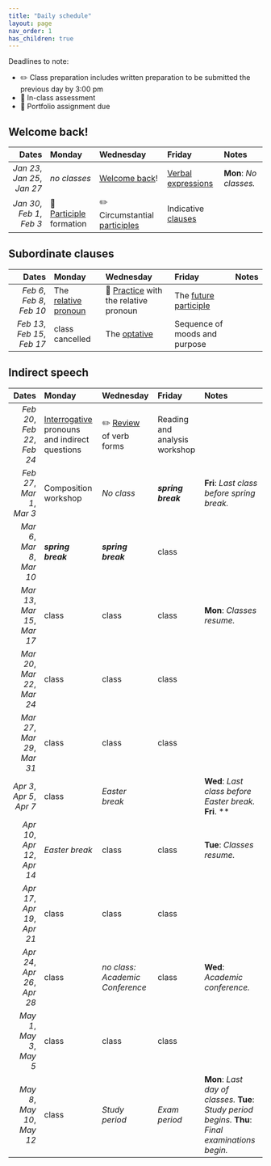 ```yaml
---
title: "Daily schedule"
layout: page
nav_order: 1
has_children: true
---
```



Deadlines to note:


- ✏️ Class preparation includes written preparation to be submitted the previous day by 3:00 pm
- 🔬 In-class assessment
- 📜  Portfolio assignment due





## Welcome back!

| Dates | Monday | Wednesday | Friday | Notes |
| ---: | :--- | :--- | :--- | :--- |
| *Jan 23*, *Jan 25*, *Jan 27* | *no classes* | [Welcome back](../assignments/welcome/)! | [Verbal expressions](../assignments/verbalexpressions/) | **Mon**: *No classes.* |
| *Jan 30*, *Feb 1*, *Feb 3* | 🔬 [Participle](../assignments/participles/) formation | ✏️ Circumstantial [participles](../assignments/circumstantial/) | Indicative [clauses](../assignments/clauses1/) |  |

## Subordinate clauses

| Dates | Monday | Wednesday | Friday | Notes |
| ---: | :--- | :--- | :--- | :--- |
| *Feb 6*, *Feb 8*, *Feb 10* | The [relative pronoun](../assignments/relative/) | 🔬  [Practice](../assignments/relpractice/) with the relative pronoun | The [future participle](../assignments/futureparticiple/) |  |
| *Feb 13*, *Feb 15*, *Feb 17* | class cancelled | The [optative](../assignments/optative/) | Sequence of moods and purpose |  |

## Indirect speech

| Dates | Monday | Wednesday | Friday | Notes |
| ---: | :--- | :--- | :--- | :--- |
| *Feb 20*, *Feb 22*, *Feb 24* | [Interrogative](../assignments/interrogative/) pronouns and indirect questions | ✏️ [Review](../assignments/verbreview/) of verb forms | Reading and analysis workshop |  |
| *Feb 27*, *Mar 1*, *Mar 3* | Composition workshop | *No class* | ***spring break*** | **Fri**: *Last class before spring break.* |
| *Mar 6*, *Mar 8*, *Mar 10* | ***spring break*** | ***spring break*** | class |  |
| *Mar 13*, *Mar 15*, *Mar 17* | class | class | class | **Mon**: *Classes resume.* |
| *Mar 20*, *Mar 22*, *Mar 24* | class | class | class |  |
| *Mar 27*, *Mar 29*, *Mar 31* | class | class | class |  |
| *Apr 3*, *Apr 5*, *Apr 7* | class | *Easter break* |  | **Wed**: *Last class before Easter break.* **Fri**. ** |
| *Apr 10*, *Apr 12*, *Apr 14* | *Easter break* | class | class | **Tue**: *Classes resume.* |
| *Apr 17*, *Apr 19*, *Apr 21* | class | class | class |  |
| *Apr 24*, *Apr 26*, *Apr 28* | class | *no class: Academic Conference* | class | **Wed**: *Academic conference.* |
| *May 1*, *May 3*, *May 5* | class | class | class |  |
| *May 8*, *May 10*, *May 12* | class | *Study period* | *Exam period* | **Mon**: *Last day of classes.* **Tue**: *Study period begins.* **Thu**: *Final examinations begin.* |